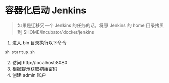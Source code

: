 # 容器化启动 Jenkins
> 如果是迁移另一个 Jenkins 的任务的话，将原 Jenkins 的 home 目录拷贝到 $HOME/Incubator/docker/jenkins
1. 进入 bin 目录执行以下命令
```shell
sh startup.sh
```
2. 访问 http://localhost:8080
3. 根据提示获取初始密码
4. 创建 admin 账户
